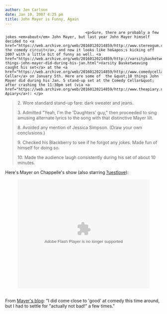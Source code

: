 ```yaml
---
author: Jen Carlson
date: Jan 10, 2007 4:25 pm
title: John Mayer is Funny, Again
---
```


	
										<p>Sure, there are probably a few jokes <em>about</em> John Mayer, but last year John Mayer himself decided to <a href="https://web.archive.org/web/20160120214859/http://www.stereogum.com/archives/002777.html">hit the comedy circuit</a>, and now it looks like he&apos;s kicking off 2007 with a little bit of funny as well. <a href="https://web.archive.org/web/20160120214859/http://varsitybasketweaving.com/2007/01/10-things-john-mayer-did-during-his-jan.html">Varsity Basketweaving caught his set</a> at the <a href="https://web.archive.org/web/20160120214859/http://www.comedycellar.com/">Comedy Cellar</a> on January 5th. Here are some of  the &quot;10 things John Mayer did during his Jan. 5 stand-up set at the Comedy Cellar&quot; after crashing the 11:30pm set (via <a href="https://web.archive.org/web/20160120214859/http://www.theapiary.org/archives/2007/01/john_mayer_retu.html">The Apiary</a>): </p>

<blockquote>2. Wore standard stand-up fare: dark sweater and jeans.
<p>
3. Admitted &quot;Yeah, I&apos;m the &apos;Daughters&apos; guy,&quot; then proceeded to sing amusing alternate lyrics to the song with that distinctive Mayer lilt.
</p><p>
8. Avoided any mention of Jessica Simpson. (Draw your own conclusions.)
</p><p>
9. Checked his Blackberry to see if he forgot any jokes. Made fun of himself for doing so.
</p><p>
10. Made the audience laugh consistently during his set of about 10 minutes.</p></blockquote>

<p>Here&apos;s Mayer on Chappelle&apos;s show (also starring <a href="https://web.archive.org/web/20160120214859/http://en.wikipedia.org/wiki/%3Fuestlove">?uestlove</a>):<br>
</p><p align="center"><object width="425" height="350"><param name="movie" value="http://www.youtube.com/v/sn-KGoD73Gs"><param name="wmode" value="transparent"><embed src="https://web.archive.org/web/20160120214859oe_/http://www.youtube.com/v/sn-KGoD73Gs" type="application/x-shockwave-flash" wmode="transparent" width="425" height="350"></object><br>
</p><p><br>
From <a href="https://web.archive.org/web/20160120214859/http://www.johnmayer.com/blog">Mayer&apos;s blog</a>: &quot;I did come close to &apos;good&apos; at comedy this time around, but I had to settle for &quot;actually not bad!&quot; a few times.&quot;</p>					
										
									
				